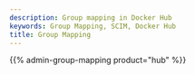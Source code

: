 ```yaml
---
description: Group mapping in Docker Hub
keywords: Group Mapping, SCIM, Docker Hub
title: Group Mapping
---
```


{{% admin-group-mapping product="hub" %}}